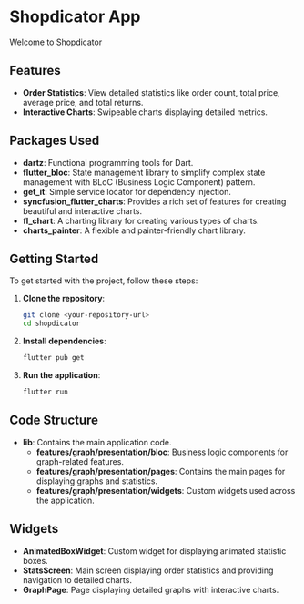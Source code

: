 # Shopdicator App

Welcome to Shopdicator 
## Features

- **Order Statistics**: View detailed statistics like order count, total price, average price, and total returns.
- **Interactive Charts**: Swipeable charts displaying detailed metrics.
 
## Packages Used

- **dartz**: Functional programming tools for Dart.
- **flutter_bloc**: State management library to simplify complex state management with BLoC (Business Logic Component) pattern.
- **get_it**: Simple service locator for dependency injection.
- **syncfusion_flutter_charts**: Provides a rich set of features for creating beautiful and interactive charts.
- **fl_chart**: A charting library for creating various types of charts.
- **charts_painter**: A flexible and painter-friendly chart library.

## Getting Started

To get started with the project, follow these steps:

1. **Clone the repository**:
    ```bash
    git clone <your-repository-url>
    cd shopdicator
    ```

2. **Install dependencies**:
    ```bash
    flutter pub get
    ```

3. **Run the application**:
    ```bash
    flutter run
    ```

## Code Structure

- **lib**: Contains the main application code.
  - **features/graph/presentation/bloc**: Business logic components for graph-related features.
  - **features/graph/presentation/pages**: Contains the main pages for displaying graphs and statistics.
  - **features/graph/presentation/widgets**: Custom widgets used across the application.

## Widgets

- **AnimatedBoxWidget**: Custom widget for displaying animated statistic boxes.
- **StatsScreen**: Main screen displaying order statistics and providing navigation to detailed charts.
- **GraphPage**: Page displaying detailed graphs with interactive charts.

 
